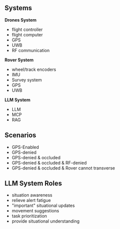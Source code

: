 ## Systems

**Drones System**
  - flight controller
  - flight computer
  - GPS
  - UWB
  - RF communication

**Rover System**
  - wheel/track encoders
  - IMU
  - Survey system
  - GPS
  - UWB


**LLM System**
  - LLM
  - MCP
  - RAG
  


## Scenarios
- GPS-Enabled
- GPS-denied
- GPS-denied & occluded
- GPS-denied & occluded & RF-denied
- GPS-denied & occluded & Rover cannot transverse


## LLM System Roles
 - situation awareness
 - relieve alert fatigue
 - "important" situational updates
 - movement suggestions
 - task prioritization
 - provide situational understanding